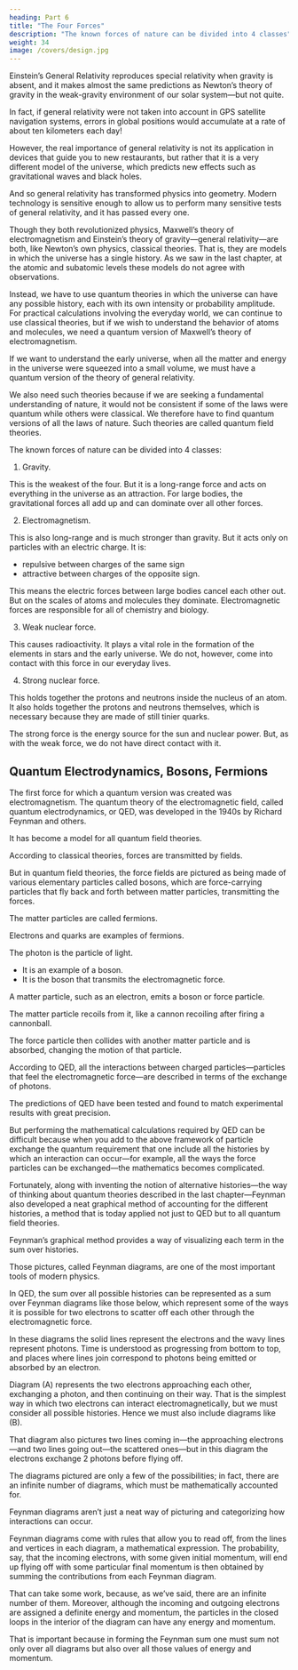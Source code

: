 ```yaml
---
heading: Part 6
title: "The Four Forces"
description: "The known forces of nature can be divided into 4 classes"
weight: 34
image: /covers/design.jpg
---
```



Einstein’s General Relativity reproduces special relativity when gravity is absent, and it makes almost the same predictions as Newton’s theory of gravity in the weak-gravity environment of our solar system—but not quite. 

In fact, if general relativity were not taken into account in GPS satellite navigation systems, errors in global positions would accumulate at a rate of about ten kilometers each day! 

However, the real importance of general relativity is not its application in devices that guide you to new restaurants, but rather that it is a very different model of the universe, which predicts new effects such as gravitational waves and black holes. 

And so general relativity has transformed physics into geometry. Modern technology is sensitive enough to allow us to perform many sensitive tests of general relativity, and it has passed every one. 

Though they both revolutionized physics, Maxwell’s theory of electromagnetism and Einstein’s theory of gravity—general relativity—are both, like Newton’s own physics, classical theories. That is, they are models in which the universe has a single history. As we saw in the last chapter, at the atomic and subatomic levels these models do not agree with observations.

Instead, we have to use quantum theories in which the universe can have any possible history, each with its own intensity or probability amplitude. For practical calculations involving the everyday world, we can continue to use classical theories, but if we wish to understand the behavior of atoms and molecules, we need a quantum version of Maxwell’s theory of electromagnetism.

If we want to understand the early universe, when all the matter and energy in the universe were squeezed into a small volume, we must have a quantum version of the theory of general relativity. 

We also need such theories because if we are seeking a fundamental understanding of nature, it would not be consistent if some of the laws were quantum while others were classical. We therefore have to find quantum versions of all the laws of nature. Such theories are called quantum field theories. 

The known forces of nature can be divided into 4 classes:

1. Gravity. 

This is the weakest of the four. But it is a long-range force and acts on everything in the universe as an attraction. For large bodies, the gravitational forces all add up and can dominate over all other forces.

2. Electromagnetism. 

This is also long-range and is much stronger than gravity. But it acts only on particles with an electric charge. It is:
- repulsive between charges of the same sign
- attractive between charges of the opposite sign. 

This means the electric forces between large bodies cancel each other out. But on the scales of atoms and molecules they dominate. Electromagnetic forces are responsible for all of chemistry and biology.

3. Weak nuclear force. 

This causes radioactivity. It plays a vital role in the formation of the elements in stars and the early universe. We do not, however, come into contact with this force in our everyday lives.

4. Strong nuclear force. 

This holds together the protons and neutrons inside the nucleus of an atom. It also holds together the protons and neutrons themselves, which is necessary because they are made of still tinier quarks. 

The strong force is the energy source for the sun and nuclear power. But, as with the weak force, we do not have direct contact with it.


## Quantum Electrodynamics, Bosons, Fermions

The first force for which a quantum version was created was electromagnetism. The quantum theory of the electromagnetic field, called quantum electrodynamics, or QED, was developed in the 1940s by Richard Feynman and others. 

It has become a model for all quantum field theories. 

According to classical theories, forces are transmitted by fields. 

But in quantum field theories, the force fields are pictured as being made of various elementary particles called bosons, which are force-carrying particles that fly back and forth between matter particles, transmitting the forces. 

The matter particles are called fermions. 

Electrons and quarks are examples of fermions. 

The photon is the particle of light.
- It is an example of a boson. 
- It is the boson that transmits the electromagnetic force. 

A matter particle, such as an electron, emits a boson or force particle.

The matter particle recoils from it, like a cannon recoiling after firing a cannonball. 

The force particle then collides with another matter particle and is absorbed, changing the motion of that particle. 

According to QED, all the interactions between charged particles—particles that feel the electromagnetic force—are described in terms of the exchange of photons.

The predictions of QED have been tested and found to match experimental results with great precision. 

But performing the mathematical calculations required by QED can be difficult because when you add to the above framework of particle exchange the quantum requirement that one include all the histories by which an interaction can occur—for
example, all the ways the force particles can be exchanged—the mathematics becomes complicated. 

Fortunately, along with inventing the notion of alternative histories—the way of thinking about quantum theories described in the last chapter—Feynman also developed a neat graphical method of accounting for the different histories, a method that is today applied not just to
QED but to all quantum field theories.

Feynman’s graphical method provides a way of visualizing each term in the sum over histories.

Those pictures, called Feynman diagrams, are one of the most important tools of modern physics.

In QED, the sum over all possible histories can be represented as a sum over Feynman diagrams like those below, which represent some of the ways it is possible for two electrons to scatter off each other through the electromagnetic force. 

In these diagrams the solid lines represent the electrons and the wavy lines represent photons. Time is understood as progressing from bottom to top, and places where lines join correspond to photons being emitted or absorbed by an electron.

Diagram (A) represents the two electrons approaching each other, exchanging a photon, and then continuing on their way. That is the simplest way in which two electrons can interact electromagnetically, but we must consider all possible histories. Hence we must also include diagrams like (B). 

That diagram also pictures two lines coming in—the approaching electrons—and two lines going out—the scattered ones—but in this diagram the electrons exchange 2 photons before flying off. 

The diagrams pictured are only a few of the possibilities; in fact, there are an infinite number of diagrams, which must be mathematically accounted for. 

Feynman diagrams aren’t just a neat way of picturing and categorizing how interactions can occur.

Feynman diagrams come with rules that allow you to read off, from the lines and vertices in each diagram, a mathematical expression. The probability, say, that the incoming electrons, with some given initial momentum, will end up flying off with some particular final momentum is then obtained by summing the contributions from each Feynman diagram. 

That can take some work, because, as we’ve said, there are an infinite number of them. Moreover, although the incoming and outgoing electrons are assigned a definite energy and momentum, the particles in the closed loops in the interior of the diagram can have any energy and momentum. 

That is important because in forming the Feynman sum one must sum not only over all diagrams but also over all those values
of energy and momentum.

